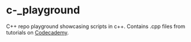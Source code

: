 # c-_playground
C++ repo playground showcasing scripts in c++. Contains .cpp files from tutorials on [Codecademy](https://www.codecademy.com/courses/learn-c-plus-plus).
